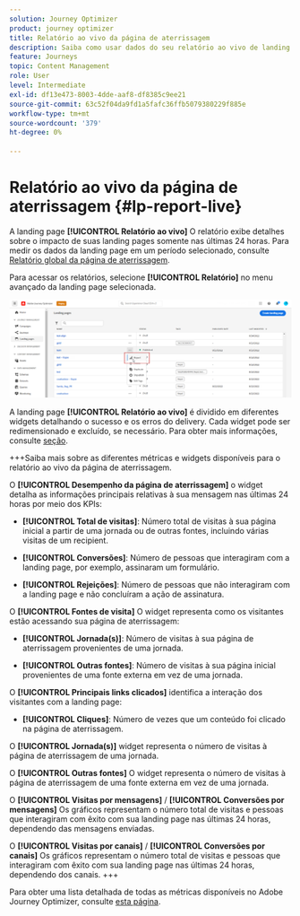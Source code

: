 ```yaml
---
solution: Journey Optimizer
product: journey optimizer
title: Relatório ao vivo da página de aterrissagem
description: Saiba como usar dados do seu relatório ao vivo de landing pages
feature: Journeys
topic: Content Management
role: User
level: Intermediate
exl-id: df13e473-8003-4dde-aaf8-df8385c9ee21
source-git-commit: 63c52f04da9fd1a5fafc36ffb5079380229f885e
workflow-type: tm+mt
source-wordcount: '379'
ht-degree: 0%

---
```


# Relatório ao vivo da página de aterrissagem {#lp-report-live}

A landing page **[!UICONTROL Relatório ao vivo]** O relatório exibe detalhes sobre o impacto de suas landing pages somente nas últimas 24 horas. Para medir os dados da landing page em um período selecionado, consulte [Relatório global da página de aterrissagem](lp-report-global.md).

Para acessar os relatórios, selecione **[!UICONTROL Relatório]** no menu avançado da landing page selecionada.

![](assets/landing_page_report.png)

A landing page **[!UICONTROL Relatório ao vivo]** é dividido em diferentes widgets detalhando o sucesso e os erros do delivery. Cada widget pode ser redimensionado e excluído, se necessário. Para obter mais informações, consulte [seção](live-report.md).

+++Saiba mais sobre as diferentes métricas e widgets disponíveis para o relatório ao vivo da página de aterrissagem.

O **[!UICONTROL Desempenho da página de aterrissagem]** o widget detalha as informações principais relativas à sua mensagem nas últimas 24 horas por meio dos KPIs:

* **[!UICONTROL Total de visitas]**: Número total de visitas à sua página inicial a partir de uma jornada ou de outras fontes, incluindo várias visitas de um recipient.

* **[!UICONTROL Conversões]**: Número de pessoas que interagiram com a landing page, por exemplo, assinaram um formulário.

* **[!UICONTROL Rejeições]**: Número de pessoas que não interagiram com a landing page e não concluíram a ação de assinatura.

O **[!UICONTROL Fontes de visita]** O widget representa como os visitantes estão acessando sua página de aterrissagem:

* **[!UICONTROL Jornada(s)]**: Número de visitas à sua página de aterrissagem provenientes de uma jornada.

* **[!UICONTROL Outras fontes]**: Número de visitas à sua página inicial provenientes de uma fonte externa em vez de uma jornada.

O **[!UICONTROL Principais links clicados]** identifica a interação dos visitantes com a landing page:

* **[!UICONTROL Cliques]**: Número de vezes que um conteúdo foi clicado na página de aterrissagem.

O **[!UICONTROL Jornada(s)]** widget representa o número de visitas à página de aterrissagem de uma jornada.

O **[!UICONTROL Outras fontes]** O widget representa o número de visitas à página de aterrissagem de uma fonte externa em vez de uma jornada.

O **[!UICONTROL Visitas por mensagens]** / **[!UICONTROL Conversões por mensagens]** Os gráficos representam o número total de visitas e pessoas que interagiram com êxito com sua landing page nas últimas 24 horas, dependendo das mensagens enviadas.

O **[!UICONTROL Visitas por canais]** / **[!UICONTROL Conversões por canais]** Os gráficos representam o número total de visitas e pessoas que interagiram com êxito com sua landing page nas últimas 24 horas, dependendo dos canais.
+++

Para obter uma lista detalhada de todas as métricas disponíveis no Adobe Journey Optimizer, consulte [esta página](live-report.md#list-of-components-live).
